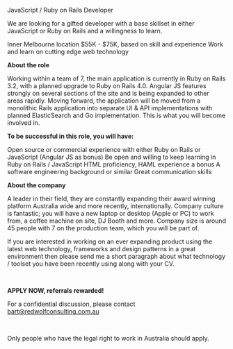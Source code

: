 JavaScript / Ruby on Rails Developer

We are looking for a gifted developer with a base skillset in either JavaScript or Ruby on Rails and a willingness to learn.

Inner Melbourne location
$55K - $75K, based on skill and experience
Work and learn on cutting edge web technology

<strong>About the role</strong>

Working within a team of 7, the main application is currently in Ruby on Rails 3.2, with a planned upgrade to Ruby on Rails 4.0. Angular JS features strongly on several sections of the site and is being expanded to other areas rapidly. Moving forward, the application will be moved from a monolithic Rails application into separate UI &amp; API implementations with planned ElasticSearch and Go implementation. This is what you will become involved in.

<strong>To be successful in this role, you will have:</strong>

Open source or commercial experience with either Ruby on Rails or JavaScript (Angular JS as bonus) Be open and willing to keep learning in Ruby on Rails / JavaScript HTML proficiency, HAML experience a bonus A software engineering background or similar Great communication skills

<strong>About the company</strong>

A leader in their field, they are constantly expanding their award winning platform Australia wide and more recently, internationally. Company culture is fantastic; you will have a new laptop or desktop (Apple or PC) to work from, a coffee machine on site, DJ Booth and more. Company size is around 45 people with 7 on the production team, which you will be part of.

If you are interested in working on an ever expanding product using the latest web technology, frameworks and design patterns in a great environment then please send me a short paragraph about what technology / toolset you have been recently using along with your CV.

&nbsp;

<strong>APPLY NOW, referrals rewarded!</strong>

For a confidential discussion, please contact bart@redwolfconsulting.com.au

&nbsp;

Only people who have the legal right to work in Australia should apply.
